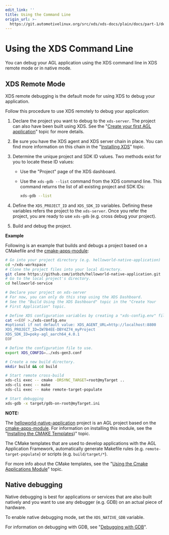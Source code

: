 ```yaml
---
edit_link: ''
title: Using the Command Line
origin_url: >-
  https://git.automotivelinux.org/src/xds/xds-docs/plain/docs/part-1/debug-cmd-line.md?h=master
---
```


<!-- WARNING: This file is generated by fetch_docs.js using /home/boron/Documents/AGL/docs-webtemplate/site/_data/tocs/devguides/master/xds-docs-guides-devguides-book.yml -->

# Using the XDS Command Line

You can debug your AGL application using the XDS command line
in XDS remote mode or in native mode.

## XDS Remote Mode

XDS remote debugging is the default mode for using XDS to debug your
application.


Follow this procedure to use XDS remotely to debug your application:

1. Declare the project you want to debug to the `xds-server`.
   The project can also have been built using XDS.
   See the "[Create your first AGL application](../../../#create-your-first-agl-application)"
   topic for more details.

2. Be sure you have the XDS agent and XDS server chain in place.
   You can find more information on this chain in the
   "[Installing XDS](../../../#installing-xds)" topic.

3. Determine the unique project and SDK ID values.
   Two methods exist for you to locate these ID values:

   - Use the "Project" page of the XDS dashboard.

   - Use the `xds-gdb --list` command from the XDS command line.
     This command returns the list of all existing project and SDK
     IDs:

     ```bash
     xds-gdb --list
     ```

4. Define the `XDS_PROJECT_ID` and `XDS_SDK_ID` variables.
   Defining these variables refers the project to the
   `xds-server`.
   Once you refer the project, you are ready to use `xds-gdb`
   (e.g. cross debug your project).

5. Build and debug the project.

**Example**

Following is an example that builds and debugs a project
based on a CMakefile and the
[cmake-apps-module](https://git.automotivelinux.org/src/cmake-apps-module/):

```bash
# Go into your project directory (e.g. helloworld-native-application)
cd ~/xds-workspace
# Clone the project files into your local directory.
git clone https://github.com/iotbzh/helloworld-native-application.git
# Go to the local project's directory.
cd helloworld-service

# Declare your project on xds-server
# For now, you can only do this step using the XDS Dashboard.
# See the "Build Using the XDS Dashboard" topic in the "Create Your
# First Application" topic.

# Define XDS configuration variables by creating a "xds-config.env" file.
cat <<EOF >./xds-config.env
#optional if not default value: XDS_AGENT_URL=http://localhost:8800
XDS_PROJECT_ID=IW7B4EE-DBY4Z74_myProject
XDS_SDK_ID=poky-agl_aarch64_4.0.1
EOF

# Define the configuration file to use.
export XDS_CONFIG=../xds-gen3.conf

# Create a new build directory.
mkdir build && cd build

# Start remote cross-build
xds-cli exec -- cmake -DRSYNC_TARGET=root@myTarget ..
xds-cli exec -- make
xds-cli exec -- make remote-target-populate

# Start debugging
xds-gdb -x target/gdb-on-root@myTarget.ini
```

<!-- section-note -->
**NOTE:**

The [helloworld-native-application](https://github.com/iotbzh/helloworld-native-application)
project is an AGL project based on the
[cmake-apps-module](https://git.automotivelinux.org/src/cmake-apps-module/).
For information on installing this module, see the
"[Installing the CMAKE Templates](../../cmakeafbtemplates/dev_guide/installing-cmake.html))"
topic.

The CMake templates that are used to develop applications
with the AGL Application Framework, automatically generate
Makefile rules (e.g. `remote-target-populate`) or scripts
(e.g. `build/target/*`).

For more info about the CMake templates, see the
"[Using the Cmake Applications Module](../../../#using-the-cmake-applications-module)"
topic.
<!-- end-section-note -->

## Native debugging

Native debugging is best for applications or services that are also
built natively and you want to use any debugger (e.g. GDB) on an actual
piece of hardware.

To enable native debugging mode, set the `XDS_NATIVE_GDB` variable.

For information on debugging with GDB, see
"[Debugging with GDB](https://www.sourceware.org/gdb/onlinedocs/gdb.html)".
